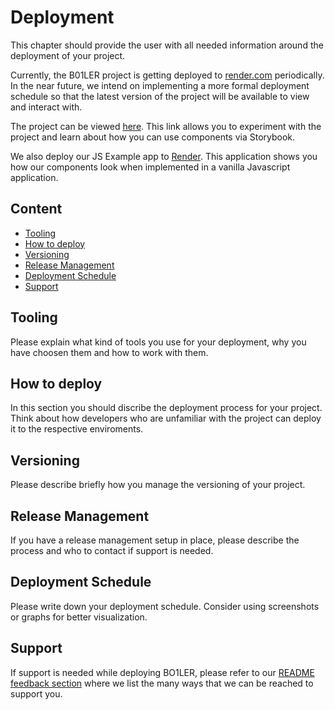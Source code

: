# Deployment
This chapter should provide the user with all needed information around the deployment of your project.

Currently, the B01LER project is getting deployed to [render.com](https://render.com) periodically. In the near future, we intend on implementing a more formal deployment schedule so that the latest version of the project will be available to view and interact with.

The project can be viewed [here](https://b01ler.onrender.com/). This link allows you to experiment with the project and learn about how you can use components via Storybook.

We also deploy our JS Example app to [Render](https://b01ler.onrender.com/js-example-app). This application shows you how our components look when implemented in a vanilla Javascript application.

## Content
- [Tooling](#tooling)
- [How to deploy](#how-to-deploy)
- [Versioning](#versioning)
- [Release Management](#release-management)
- [Deployment Schedule](#deployment-schedule)
- [Support](#support)

## Tooling
Please explain what kind of tools you use for your deployment, why you have choosen them and how to work with them.


## How to deploy
In this section you should discribe the deployment process for your project. Think about how developers  who are unfamiliar with the project can deploy it to the respective enviroments.


## Versioning
Please describe briefly how you manage the versioning of your project.


## Release Management
If you have a release management setup in place, please describe the process and who to contact if support is needed.

## Deployment Schedule
Please write down your deployment schedule. Consider using screenshots or graphs for better visualization.

## Support
If support is needed while deploying BO1LER, please refer to our [README feedback section](README.md#tipping_hand_person-help--feedback) where we list the many ways that we can be reached to support you.
